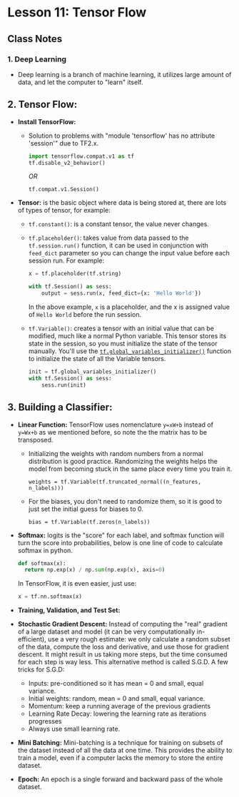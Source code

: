# Lesson 11: Tensor Flow

## Class Notes

### 1. Deep Learning

- Deep learning is a branch of machine learning, it utilizes large amount of data, and let the computer to "learn" itself.

## 2. Tensor Flow:

- **Install TensorFlow:**

  - Solution to problems with "module 'tensorflow' has no attribute 'session'" due to TF2.x.

    ```python
    import tensorflow.compat.v1 as tf
    tf.disable_v2_behavior()
    ```

    *OR*

    `tf.compat.v1.Session()`

- **Tensor:** is the basic object where data is being stored at, there are lots of types of tensor, for example:

  - `tf.constant()`: is a constant tensor, the value never changes.

  - `tf.placeholder()`: takes value from data passed to the `tf.session.run()` function, it can be used in conjunction with `feed_dict` parameter so you can change the input value before each session run. For example:

    ```python
    x = tf.placeholder(tf.string)
    
    with tf.Session() as sess:
        output = sess.run(x, feed_dict={x: 'Hello World'})
    ```

    In the above example, `x` is a placeholder, and the x is assigned value of `Hello World` before the run session.

  - `tf.Variable()`: creates a tensor with an initial value that can be modified, much like a normal Python variable. This tensor stores its state in the session, so you must initialize the state of the tensor manually. You'll use the [`tf.global_variables_initializer()`](https://www.tensorflow.org/programmers_guide/variables) function to initialize the state of all the Variable tensors. 

    ```python
    init = tf.global_variables_initializer()
    with tf.Session() as sess:
        sess.run(init)
    ```

## 3. Building a Classifier:

- **Linear Function:** TensorFlow uses nomenclature `y=xW+b` instead of `y=Wx+b` as we mentioned before, so note the the matrix has to be transposed.

  - Initializing the weights with random numbers from a normal distribution is good practice. Randomizing the weights helps the model from becoming stuck in the same place every time you train it.

    `weights = tf.Variable(tf.truncated_normal((n_features, n_labels)))`

  - For the biases, you don't need to randomize them, so it is good to just set the initial guess for biases to 0.

    `bias = tf.Variable(tf.zeros(n_labels))`

- **Softmax:** logits is the "score" for each label, and softmax function will turn the score into probabilities, below is one line of code to calculate softmax in python.

  ```python
  def softmax(x):
    return np.exp(x) / np.sum(np.exp(x), axis=0)
  ```

  In TensorFlow, it is even easier, just use:

  ```python
  x = tf.nn.softmax(x)
  ```

- **Training, Validation, and Test Set:** 

- **Stochastic Gradient Descent:** Instead of computing the "real" gradient of a large dataset and model (it can be very computationally in-efficient), use a very rough estimate: we only calculate a random subset of the data, compute the loss and derivative, and use those for gradient descent. It might result in us taking more steps, but the time consumed for each step is way less. This alternative method is called S.G.D. A few tricks for S.G.D:

  - Inputs: pre-conditioned so it has mean = 0 and small, equal variance.
  - Initial weights: random, mean = 0 and small, equal variance.
  - Momentum: keep a running average of the previous gradients
  - Learning Rate Decay: lowering the learning rate as iterations progresses
  - Always use small learning rate.

- **Mini Batching:** Mini-batching is a technique for training on subsets of the dataset instead of all the data at one time. This provides the ability to train a model, even if a computer lacks the memory to store the entire dataset.

- **Epoch:** An epoch is a single forward and backward pass of the whole dataset. 